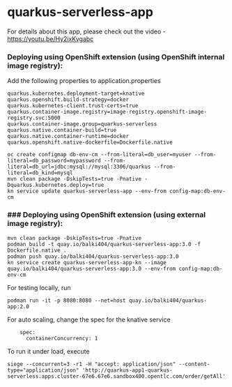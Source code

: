 # quarkus-serverless-app
For details about this app, please check out the video - https://youtu.be/Hy2ixKvgabc

### Deploying using OpenShift extension (using OpenShift internal image registry):

Add the following properties to application.properties
```
quarkus.kubernetes.deployment-target=knative
quarkus.openshift.build-strategy=docker
quarkus.kubernetes-client.trust-certs=true
quarkus.container-image.registry=image-registry.openshift-image-registry.svc:5000
quarkus.container-image.group=quarkus-serverless
quarkus.native.container-build=true
quarkus.native.container-runtime=docker
quarkus.openshift.native-dockerfile=Dockerfile.native
```

```
oc create configmap db-env-cm --from-literal=db_user=myuser --from-literal=db_password=mypassword --from-literal=db_url=jdbc:mysql://mysql:3306/quarkus --from-literal=db_kind=mysql
mvn clean package -DskipTests=true -Pnative -Dquarkus.kubernetes.deploy=true
kn service update quarkus-serverless-app --env-from config-map:db-env-cm
```


### ### Deploying using OpenShift extension (using external image registry):
```
mvn clean package -DskipTests=true -Pnative
podman build -t quay.io/balki404/quarkus-serverless-app:3.0 -f Dockerfile.native .
podman push quay.io/balki404/quarkus-serverless-app:3.0
kn service create quarkus-serverless-app-kn --image quay.io/balki404/quarkus-serverless-app:3.0 --env-from config-map:db-env-cm
```

For testing locally, run
```
podman run -it -p 8080:8080 --net=host quay.io/balki404/quarkus-app:2.0
```

For auto scaling, change the spec for the knative service
```
    spec:
      containerConcurrency: 1
```

To run it under load, execute
```
siege --concurrent=3 -r1 -H "accept: application/json" --content-type="application/json" 'http://quarkus-app1-quarkus-serverless.apps.cluster-67e6.67e6.sandbox400.opentlc.com/order/getAll'
```
